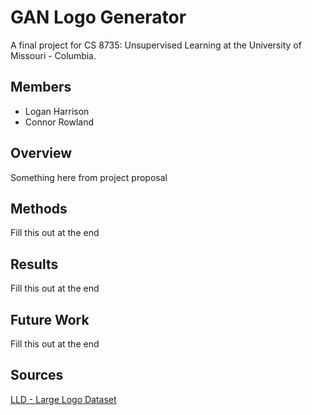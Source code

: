 # GAN Logo Generator

A final project for CS 8735: Unsupervised Learning at the University of Missouri - Columbia.

## Members

- Logan Harrison
- Connor Rowland

## Overview

Something here from project proposal

## Methods

Fill this out at the end

## Results

Fill this out at the end

## Future Work

Fill this out at the end

## Sources

[LLD - Large Logo Dataset](https://data.vision.ee.ethz.ch/sagea/lld/)
